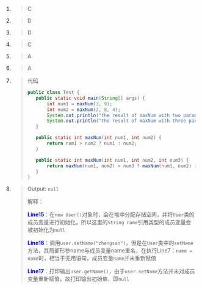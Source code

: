 1. >C

2. >D

3. >D

4. >C

5. >A

6. >A

7. >代码
   >
   >```java
   >public class Test {
   >    public static void main(String[] args) {
   >        int num1 = maxNum(3, 9);
   >        int num2 = maxNum(2, 8, 4);
   >        System.out.println("the result of maxNum with two parameters is " + num1);
   >        System.out.println("the result of maxNum with three parameters is " + num2);
   >    }
   >
   >    public static int maxNum(int num1, int num2) {
   >        return num1 > num2 ? num1 : num2;
   >    }
   >
   >    public static int maxNum(int num1, int num2, int num3) {
   >        return maxNum(num1, num2) > num3 ? maxNum(num1, num2) : num3;
   >    }
   >}
   >```

8. >Output: `null`
   >
   >解释：
   >
   ><font color="blue">**Line15**</font>：在`new User()`对象时，会在堆中分配存储空间，并将`User`类的成员变量进行初始化，所以这里的`String name`引用类型的成员变量会被初始化为`null`
   >
   ><font color="blue">**Line16**</font>：调用`user.setName("zhangsan")`，但是在`User`类中的`setName`方法，其局部形参name与成员变量name重名，在执行Line7：`name = name`时，相当于无用语句，成员变量`name`并未重新赋值
   >
   ><font color="blue">**Line17**</font>：打印输出`user.getName()`，由于`user.setName`方法并未对成员变量重新赋值，故打印输出初始值，即`null`
